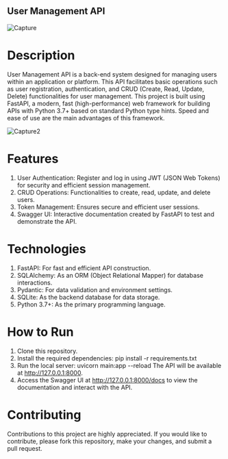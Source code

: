## User Management API
![Capture](https://github.com/Muhammadhidayatullahaspar/FastAPI_UserManagement/assets/100209360/0ce4c388-3a1b-4e2a-8e7c-2467c39a15ed)

# Description
User Management API is a back-end system designed for managing users within an application or platform. This API facilitates basic operations such as user registration, authentication, and CRUD (Create, Read, Update, Delete) functionalities for user management.
This project is built using FastAPI, a modern, fast (high-performance) web framework for building APIs with Python 3.7+ based on standard Python type hints. Speed and ease of use are the main advantages of this framework.

![Capture2](https://github.com/Muhammadhidayatullahaspar/FastAPI_UserManagement/assets/100209360/6e3c589b-42ac-4e11-8c46-3e6073a2ccf3)

# Features
1. User Authentication: Register and log in using JWT (JSON Web Tokens) for security and efficient session management.
2. CRUD Operations: Functionalities to create, read, update, and delete users.
3. Token Management: Ensures secure and efficient user sessions.
4. Swagger UI: Interactive documentation created by FastAPI to test and demonstrate the API.

# Technologies
1. FastAPI: For fast and efficient API construction.
2. SQLAlchemy: As an ORM (Object Relational Mapper) for database interactions.
3. Pydantic: For data validation and environment settings.
4. SQLite: As the backend database for data storage.
5. Python 3.7+: As the primary programming language.

# How to Run
1. Clone this repository.
2. Install the required dependencies:
   pip install -r requirements.txt
3. Run the local server:
   uvicorn main:app --reload
   The API will be available at http://127.0.0.1:8000.
4. Access the Swagger UI at http://127.0.0.1:8000/docs to view the documentation and interact with the API.

# Contributing
Contributions to this project are highly appreciated. If you would like to contribute, please fork this repository, make your changes, and submit a pull request.
